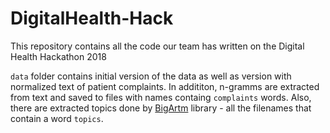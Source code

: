 # DigitalHealth-Hack
This repository contains all the code our team has written on the Digital Health Hackathon 2018

`data` folder contains initial version of the data as well as version with normalized text of patient complaints. In addititon, n-gramms are extracted from text and saved to files with names containg `complaints` words. Also, there are extracted topics done by [BigArtm](https://github.com/bigartm/bigartm) library - all the filenames that contain a word `topics`.
